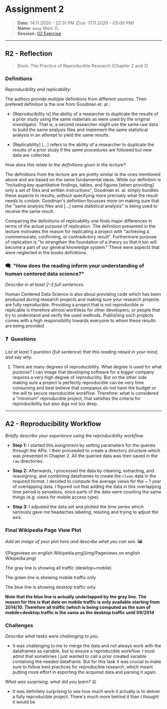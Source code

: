 # Assignment 2
> **Date:** 14.11.2020 - 22:31 PM *(Due: 17.11.2020 - 03:00 PM)*  
> **Name:** `maop` Marc O.  
> **Session:** [02 Exercise](https://github.com/FUB-HCC/hcds-winter-2020/wiki/02_exercise)   
----

## R2 - Reflection
> Book: The Practice of Reproducible Research (Chapter 2 and 3)

### Definitions

_Reproducibility and replicability:_

The authors provide multiple definitions from different sources. Their prefered definition is the one from Goodman et. al.:
* \[Reproducibility is\] the ability of a researcher to duplicate the results of a prior study using the same materials as were used by the original investigator. That is, a second researcher might use the same raw data to build the same analysis files and implement the same statistical analysis in an attempt to yield the same results. 

* \[Replicability\] \[...\] refers to the ability of a researcher to duplicate the results of a prior study if the same procedures are followed but new data are collected.


_How does this relate to the definitions given in the lecture?:_ 

The definitions from the lecture are are pretty similar to the ones mentioned above and are based on the same fundamental ideas. While our definition is "including key quantitative findings, tables, and figures \[when providing\] only a set of files and written instructions", Goodman et. al. simply bundles these aspects to results, without specifying more precisely what the result needs to contain. Goodman's definition focusses more on making sure that the "same analysis files and \[...\] same statistical analysis" is being used to receive the same result.  

Compairing the definitions of replicability one finds major differences in terms of the actual purpose of replication. The definition presented in the lecture motivates the reason for replicating a project with "achieving a commensurate, confirming, or contradictory result". Furthermore purpose of replication is "to strengthen the foundation of a theory so that it too will become a part of our general knowledge system." These were aspects that were neglected in the books definitions.


### 🗨️&nbsp; "How does the reading inform your understanding of human centered data science?"  
_Describe in at least 2-3 full sentences._

Human Centered Data Science is also about providing code which has been produced during research projects and making sure your research projects are fully reproducible. Providing a project that is not reproducible or replicable is therefore almost worthless for other developers, or people that try to understand and verify the used methods. Publishing such projects comes with a high responsibility towards everyone to whom these results are being provided.

### ❓&nbsp; Questions
_List at least 1 question (full sentence) that this reading raised in your mind, and say why._

1. There are many degrees of reproducibility. What degree is used for what purpose? I can image that developing software for a bigger company requires a very high degree of reproducility. But on the other side making sure a project is perfectly reproducible can be very time consuming and best believe that companys do not have the budget or the will to secure reproducible workflow. Therefore: what is considered a "minimum" reproducible project, that satisfies the criteria for reproducibility but also digs not too deep.

***

## A2 - Reproducibility Workflow
_Briefly describe your experience using the reproducibility workflow._

* **Step 1:** I started this assignment by setting parameters for the queries through the APIs. I then proceeded to create a directory structure which was presented in Chapter 2. All the queried data was then saved in the `raw` directories.

* **Step 2:** Afterwards, I processed the data by cleaning, extracting, and reassigning, and combining dataframes to create the `clean` data in the required format. I decided to compute the average views for the ~ 1 year of overlapping data. I figured out that adding the data in this overlapping time period is senseless, since parts of the data were counting the same things (e.g. views for mobile access type).

* **Step 3:** I adjusted the data set and plotted the time series which seriously gave me headaches labeling, resizing and trying to adjust the axis.

### Final Wikipedia Page View Plot
_Add an image of your plot here and describe what you can see._ 🖼️ 

![Pageviews on english Wikipedia.png](img/Pageviews on english Wikipedia.png)

The gray line is showing all traffic (desktop+mobile)

The green line is showing mobile traffic only

The blue line is showing desktop traffic only

**Note that the blue line is actually underlapped by the gray line. The reason for this is that date on mobile traffic is only available starting from 2014/10. Therefore all traffic (which is being computed as the sum of mobile+desktop traffic is the same as the desktop traffic until 09/2014**

### Challenges
_Describe what tasks were challenging to you._
* It was challenging to me to merge the data and not always work with the dataframes as variable, but to ensure a reproducible workflow. I must admit that sometimes I just wanted to call a prior created variable containing the needed dataframe. But for this task it was crucial to make sure to follow best practices for reproducible research, which meant putting more effort in exporting the acquired data and parsing it again.

_What was surprising, what did you learn?_ 😮 
* It was definitely surprising to see how much work it actually is to deliver a fully reproducible project. There's much more behind it than I thought it would be
